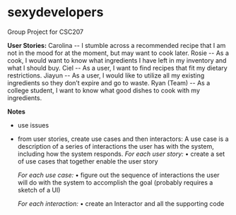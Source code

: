 # sexydevelopers
Group Project for CSC207

**User Stories:**
Carolina -- I stumble across a recommended recipe that I am not in the mood for at the moment, but may want to cook later. 
Rosie -- As a cook, I would want to know what ingredients I have left in my inventory and what I should buy.
Ciel -- As a user, I want to find recipes that fit my dietary restrictions.
Jiayun -- As a user, I would like to utilize all my existing ingredients so they don’t expire and go to waste.
Ryan (Team) -- As a college student, I want to know what good dishes to cook with my ingredients.

**Notes**
- use issues
- from user stories, create use cases and then interactors:
    A use case is a description of a series of interactions the user has with the system, including how the system responds.
    _For each user story:_
    • create a set of use cases that together enable the user story
  
    _For each use case:_
    • figure out the sequence of interactions the user will do with the system to accomplish the goal (probably requires a sketch of a UI)
  
    _For each interaction:_
    • create an Interactor and all the supporting code

